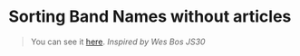 # Sorting Band Names without articles

> You can see it [here](https://karolinedealencar.github.io/sorting-band-names/).
> *Inspired by Wes Bos JS30*
